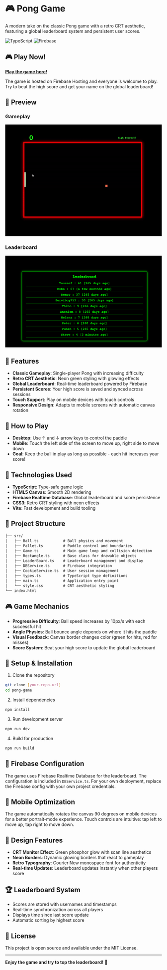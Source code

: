 # 🎮 Pong Game

A modern take on the classic Pong game with a retro CRT aesthetic, featuring a global leaderboard system and persistent user scores.

![TypeScript](https://img.shields.io/badge/TypeScript-007ACC?style=for-the-badge&logo=typescript&logoColor=white)
![Firebase](https://img.shields.io/badge/Firebase-039BE5?style=for-the-badge&logo=Firebase&logoColor=white)

## 🎮 Play Now!

**[Play the game here!](https://pong-9f123.web.app/)**

The game is hosted on Firebase Hosting and everyone is welcome to play. Try to beat the high score and get your name on the global leaderboard!

## 📸 Preview

### Gameplay
![Pong Game Demo](assets/pong-demo.gif)

### Leaderboard
![Leaderboard Demo](assets/leaderboard-demo.png)

## 🌟 Features

- **Classic Gameplay**: Single-player Pong with increasing difficulty
- **Retro CRT Aesthetic**: Neon green styling with glowing effects
- **Global Leaderboard**: Real-time leaderboard powered by Firebase
- **Persistent Scores**: Your high score is saved and synced across sessions
- **Touch Support**: Play on mobile devices with touch controls
- **Responsive Design**: Adapts to mobile screens with automatic canvas rotation

## 🎯 How to Play

- **Desktop**: Use ↑ and ↓ arrow keys to control the paddle
- **Mobile**: Touch the left side of the screen to move up, right side to move down
- **Goal**: Keep the ball in play as long as possible - each hit increases your score!

## 🚀 Technologies Used

- **TypeScript**: Type-safe game logic
- **HTML5 Canvas**: Smooth 2D rendering
- **Firebase Realtime Database**: Global leaderboard and score persistence
- **CSS3**: Retro CRT styling with neon effects
- **Vite**: Fast development and build tooling

## 📁 Project Structure

```
├── src/
│   ├── Ball.ts           # Ball physics and movement
│   ├── Pallet.ts         # Paddle control and boundaries
│   ├── Game.ts           # Main game loop and collision detection
│   ├── Rectangle.ts      # Base class for drawable objects
│   ├── LeaderBoard.ts    # Leaderboard management and display
│   ├── DBService.ts      # Firebase integration
│   ├── CookieService.ts  # User session management
│   ├── types.ts          # TypeScript type definitions
│   ├── main.ts           # Application entry point
│   └── style.css         # CRT aesthetic styling
└── index.html
```

## 🎮 Game Mechanics

- **Progressive Difficulty**: Ball speed increases by 10px/s with each successful hit
- **Angle Physics**: Ball bounce angle depends on where it hits the paddle
- **Visual Feedback**: Canvas border changes color (green for hits, red for misses)
- **Score System**: Beat your high score to update the global leaderboard

## 🔧 Setup & Installation

1. Clone the repository
```bash
git clone [your-repo-url]
cd pong-game
```

2. Install dependencies
```bash
npm install
```

3. Run development server
```bash
npm run dev
```

4. Build for production
```bash
npm run build
```

## 🔐 Firebase Configuration

The game uses Firebase Realtime Database for the leaderboard. The configuration is included in `DBService.ts`. For your own deployment, replace the Firebase config with your own project credentials.

## 📱 Mobile Optimization

The game automatically rotates the canvas 90 degrees on mobile devices for a better portrait-mode experience. Touch controls are intuitive: tap left to move up, tap right to move down.

## 🎨 Design Features

- **CRT Monitor Effect**: Green phosphor glow with scan line aesthetics
- **Neon Borders**: Dynamic glowing borders that react to gameplay
- **Retro Typography**: Courier New monospace font for authenticity
- **Real-time Updates**: Leaderboard updates instantly when other players score

## 🏆 Leaderboard System

- Scores are stored with usernames and timestamps
- Real-time synchronization across all players
- Displays time since last score update
- Automatic sorting by highest score

## 📝 License

This project is open source and available under the MIT License.

---

**Enjoy the game and try to top the leaderboard!** 🎯
